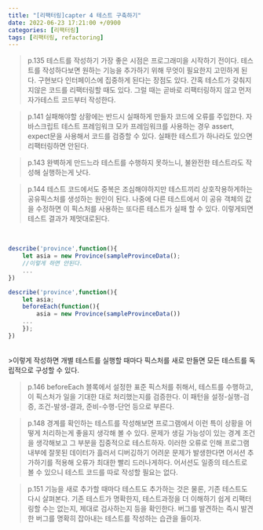 ```yaml
---
title: "[리팩터링]capter 4 테스트 구축하기" 
date: 2022-06-23 17:21:00 +/0900
categories: [리팩터링]
tags: [리팩터링, refactoring]    
---
```

	
>p.135
>테스트를 작성하기 가장 좋은 시점은 프로그래미을 시작하기 전이다. 테스트를 작성하다보면 원하는 기능을 추가하기 위해 무엇이 필요한지 고민하게 된다. 구현보다 인터페이스에 집중하게 된다는 장점도 있다. 
>간혹 테스트가 갖춰지지않은 코드를 리팩터링할 때도 있다. 그럴 때는 곧바로 리팩터링하지 않고 먼저 자가테스트 코드부터 작성한다.

>p.141
>실패해야할 상황에는 반드시 실패하게 만들자
>코드에 오류를 주입한다. 자바스크립트 테스트 프레임워크 모카 프레임워크를 사용하는 경우
> assert, expect문을 사용해서 코드를 검증할 수 있다.
> 실패한 테스트가 하나라도 있으면 리팩터링하면 안된다.


>p.143
>완벽하게 만드느라 테스트를 수행하지 못하느니, 불완전한 테스트라도 작성해 실행하는게 낫다.

>p.144
>테스트 코드에서도 중복은 조심해야하지만 테스트끼리 상호작용하게하는 공유픽스처를 생성하는 원인이 된다. 나중에 다른 테스트에서 이 공유 객체의 값을 수정하면 이 픽스처를 사용하는 또다른 테스트가 실패 할 수 있다. 이렇게되면 테스트 결과가 제멋대로된다.
<br>

```javascript
describe('province',function(){
	let asia = new Province(sampleProvinceData();
	//이렇게 하면 안된다.
	...
})

```

```javascript
describe('province',function(){
	let asia;
	beforeEach(function(){
		asia = new Province(sampleProvinceData())
	...
	});
})
```
<br>
>이렇게 작성하면 개별 테스트를 실행할 때마다 픽스처를 새로 만들면 모든 테스트를 독립적으로 구성할 수 있다.

>p.146
>beforeEach 블록에서 설정한 표준 픽스처를 취해서, 테스트를 수행하고, 이 픽스처가 일을 기대한 대로 처리했는지를 검증한다. 이 패턴을 설정-실행-검증, 조건-발생-결과, 준비-수행-단언 등으로 부른다. 

>p.148
>경계를 확인하는 테스트를 작성해보면 프로그램에서 이런 특이 상황을 어떻게 처리하는게 좋을지 생각해 볼 수 있다.
>문제가 생길 가능성이 있는 경계 조건을 생각해보고 그 부분을 집중적으로 테스트하자.
>이러한 오류로 인해 프로그램 내부에 잘못된 데이터가 흘러서 디버깅하기 어려운 문제가 발생한다면 어서션 추가하기를 적용해 오류가 최대한 빨리 드러나게하다. 어서션도 일종의 테스트로 볼 수 있으니 테스트 코드를 따로 작성할 필요는 없다.


>p.151
>기능을 새로 추가할 때마다 테스트도 추가하는 것은 물론, 기존 테스트도 다시 살펴본다. 기존 테스트가 명확한지, 테스트과정을 더 이해하기 쉽게 리팩터링할 수는 없는지, 제대로 검사하는지 등을 확인한다. 버그를 발견하는 즉시 발견한 버그를 명확히 잡아내는 테스트를 작성하는 습관을 들이자. 

	